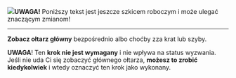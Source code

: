 <span class="challenge-success-status-icon-todo"><img class="svg-image" src="/files/resources/svg/cone-striped.svg" /></span>**UWAGA!** Poniższy tekst jest jeszcze szkicem roboczym i może ulegać znaczącym zmianom!

---
**Zobacz ołtarz główny** bezpośrednio albo choćby zza krat lub szyby.

**UWAGA**! Ten **krok nie jest wymagany** i nie wpływa na status wyzwania. Jeśli nie uda Ci się zobaczyć głównego ołtarza, **możesz to zrobić kiedykolwiek** i wtedy oznaczyć ten krok jako wykonany.
